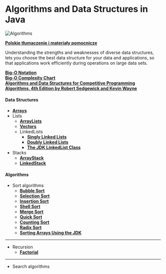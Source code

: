 # Algorithms and Data Structures in Java

![Algorithms](https://img.shields.io/badge/Algorithms--And--Data--Structures-Programming--in--Java-green.svg?longCache=true&style=for-the-badge)

**[Polskie tłumaczenie i materiały pomocnicze](https://github.com/jszlenk/Algorithms-and-Data-Structures-in-Java/blob/master/docs/READMEPL.md)**


Understanding the strengths and weaknesses of diverse data structures, lets you choose the best data structure for your data and applications, so that applications work efficiently during operations on large data sets.

**[Big-O Notation](https://en.wikipedia.org/wiki/Big_O_notation)** <br>
**[Big-O Complexity Chart](http://bigocheatsheet.com/)** <br>
**[Algorithms and Data Structures for Competitive Programming](https://www.geeksforgeeks.org/top-algorithms-and-data-structures-for-competitive-programming/)** <br>
**[Algorithms, 4th Edition by Robert Sedgewick and Kevin Wayne](https://algs4.cs.princeton.edu/home/)**

#### Data Structures

- **[Arrays](https://github.com/jszlenk/Algorithms-and-Data-Structures-in-Java/tree/master/Arrays/src)**
- Lists
    -  **[ArrayLists](https://github.com/jszlenk/Algorithms-and-Data-Structures-in-Java/tree/master/Lists/src/ArrayLists)**
    -  **[Vectors](https://github.com/jszlenk/Algorithms-and-Data-Structures-in-Java/tree/master/Lists/src/Vectors)**
    - LinkedLists
      -  **[Singly Linked Lists](https://github.com/jszlenk/Algorithms-and-Data-Structures-in-Java/tree/master/Lists/src/LinkedLists/SinglyLinkedList)**
      -  **[Doubly Linked Lists](https://github.com/jszlenk/Algorithms-and-Data-Structures-in-Java/tree/master/Lists/src/LinkedLists/DoublyLinkedList)**
      -  **[The JDK LinkedList Class](https://github.com/jszlenk/Algorithms-and-Data-Structures-in-Java/tree/master/Lists/src/LinkedLists/JDKLinkedList)**
- Stacks
    -  **[ArrayStack](https://github.com/jszlenk/Algorithms-and-Data-Structures-in-Java/tree/master/Stacks/src/ArrayStack)**
    -  **[LinkedStack](https://github.com/jszlenk/Algorithms-and-Data-Structures-in-Java/tree/master/Stacks/src/LinkedStack)**

#### Algorithms
- Sort algorithms
  -  **[Bubble Sort](https://github.com/jszlenk/Algorithms-and-Data-Structures-in-Java/tree/master/SortAlgorithms/src/BubbleSort)**
  -  **[Selection Sort](https://github.com/jszlenk/Algorithms-and-Data-Structures-in-Java/tree/master/SortAlgorithms/src/SelectionSort)**
  -  **[Insertion Sort](https://github.com/jszlenk/Algorithms-and-Data-Structures-in-Java/tree/master/SortAlgorithms/src/InsertionSort)**
  -  **[Shell Sort](https://github.com/jszlenk/Algorithms-and-Data-Structures-in-Java/tree/master/SortAlgorithms/src/ShellSort)**
  -  **[Merge Sort](https://github.com/jszlenk/Algorithms-and-Data-Structures-in-Java/tree/master/SortAlgorithms/src/MergeSort)**
  -  **[Quick Sort](https://github.com/jszlenk/Algorithms-and-Data-Structures-in-Java/tree/master/SortAlgorithms/src/QuickSort)**
  -  **[Counting Sort](https://github.com/jszlenk/Algorithms-and-Data-Structures-in-Java/tree/master/SortAlgorithms/src/CountingSort)**
  -  **[Radix Sort](https://github.com/jszlenk/Algorithms-and-Data-Structures-in-Java/tree/master/SortAlgorithms/src/RadixSort)**
  -  **[Sorting Arrays Using the JDK](https://github.com/jszlenk/Algorithms-and-Data-Structures-in-Java/tree/master/SortAlgorithms/src/ArraysSortInJDK)**

---

- Recursion
  -  **[Factorial](https://github.com/jszlenk/Algorithms-and-Data-Structures-in-Java/tree/master/Recursion/src/Factorial)**

---
  
- Search algorithms


